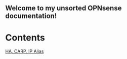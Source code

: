 ## Welcome to my unsorted OPNsense documentation!


# Contents

[HA, CARP, IP Alias](https://github.com/mimugmail/mimugmail.github.io/blob/master/HA-CARP-IPAdlias.md)

